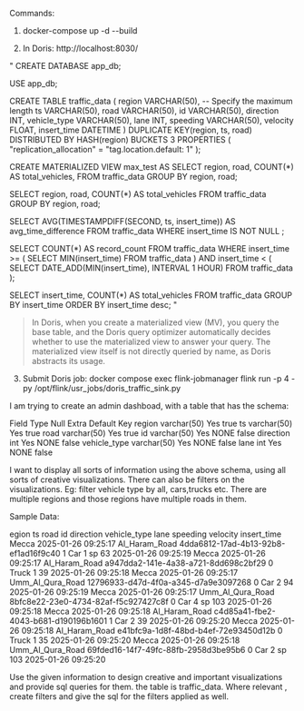 
Commands:

1.  docker-compose up -d --build

2. In Doris: http://localhost:8030/

"
CREATE DATABASE app_db;

USE app_db;

CREATE TABLE traffic_data (
    region VARCHAR(50), -- Specify the maximum length
    ts VARCHAR(50),
    road VARCHAR(50),
    id VARCHAR(50),
    direction INT,
    vehicle_type VARCHAR(50),
    lane INT,
    speeding VARCHAR(50),
    velocity FLOAT,
    insert_time DATETIME
)
DUPLICATE KEY(region, ts, road)
DISTRIBUTED BY HASH(region) BUCKETS 3
PROPERTIES (
    "replication_allocation" = "tag.location.default: 1"
);


CREATE MATERIALIZED VIEW max_test AS
SELECT 
    region,
    road,
    COUNT(*) AS total_vehicles, 
FROM traffic_data
GROUP BY region, road;

SELECT region, road, COUNT(*) AS total_vehicles
FROM traffic_data
GROUP BY region, road;

SELECT 
    AVG(TIMESTAMPDIFF(SECOND, ts, insert_time)) AS avg_time_difference
FROM 
    traffic_data
WHERE 
    insert_time IS NOT NULL ;

SELECT COUNT(*) AS record_count
FROM traffic_data
WHERE insert_time >= (
        SELECT MIN(insert_time) 
        FROM traffic_data
    )
  AND insert_time < (
        SELECT DATE_ADD(MIN(insert_time), INTERVAL 1 HOUR) 
        FROM traffic_data
    );

SELECT insert_time, COUNT(*) AS total_vehicles
FROM traffic_data
GROUP BY insert_time
ORDER BY insert_time desc;
"

> In Doris, when you create a materialized view (MV), you query the base table, and the Doris query optimizer automatically decides whether to use the materialized view to answer your query. The materialized view itself is not directly queried by name, as Doris abstracts its usage.

3. Submit Doris job: docker compose exec flink-jobmanager flink run -p 4 -py /opt/flink/usr_jobs/doris_traffic_sink.py






I am trying to create an admin dashboad, with a table that has the schema:

Field	Type	Null	Extra	Default	Key	
region	varchar(50)	Yes			true
ts	varchar(50)	Yes			true
road	varchar(50)	Yes			true
id	varchar(50)	Yes	NONE		false
direction	int	Yes	NONE		false
vehicle_type	varchar(50)	Yes	NONE		false
lane	int	Yes	NONE		false

I want to display all sorts of information using the above schema, using all sorts of creative visualizations. There can also be filters on the visualizations. Eg: filter vehicle type by all, cars,trucks etc. There are multiple regions and those regions have multiple roads in them.

Sample Data:

egion	ts	road	id	direction	vehicle_type	lane	speeding	velocity	insert_time
Mecca	2025-01-26 09:25:17	Al_Haram_Road	4dda6812-17ad-4b13-92b8-ef1ad16f9c40	1	Car	1	sp	63	2025-01-26 09:25:19
Mecca	2025-01-26 09:25:17	Al_Haram_Road	a947dda2-141e-4a38-a721-8dd698c2bf29	0	Truck	1		39	2025-01-26 09:25:18
Mecca	2025-01-26 09:25:17	Umm_Al_Qura_Road	12796933-d47d-4f0a-a345-d7a9e3097268	0	Car	2		94	2025-01-26 09:25:19
Mecca	2025-01-26 09:25:17	Umm_Al_Qura_Road	8bfc8e22-23e0-4734-82af-f5c927427c8f	0	Car	4	sp	103	2025-01-26 09:25:18
Mecca	2025-01-26 09:25:18	Al_Haram_Road	c4d85a41-fbe2-4043-b681-d190196b1601	1	Car	2		39	2025-01-26 09:25:20
Mecca	2025-01-26 09:25:18	Al_Haram_Road	e41bfc9a-1d8f-48bd-b4ef-72e93450d12b	0	Truck	1		35	2025-01-26 09:25:20
Mecca	2025-01-26 09:25:18	Umm_Al_Qura_Road	69fded16-14f7-49fc-88fb-2958d3be95b6	0	Car	2	sp	103	2025-01-26 09:25:20


Use the given information to design creative and important visualizations and provide sql queries for them. the table is traffic_data. Where relevant , create filters and give the sql for the filters applied as well. 

